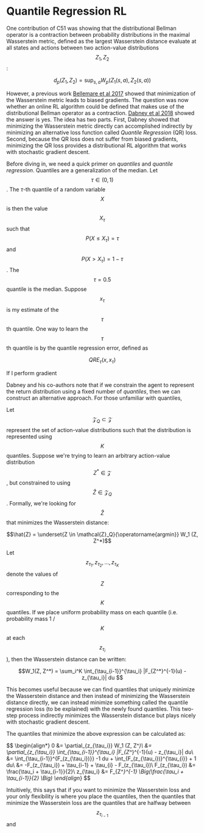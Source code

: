 # Quantile Regression RL

One contribution of C51 was showing that the distributional Bellman operator is a contraction
between probability distributions in the maximal Wasserstein metric, defined as the largest
Wasserstein distance evaluate at all states and actions between two action-value distributions
$$Z_1, Z_2$$:

$$d_p (Z_1, Z_2) = \sup_{s, a} W_p (Z_1(s,a), Z_2(s,a)) $$

However, a previous work [Bellemare et al 2017](https://arxiv.org/abs/1705.10743) showed that minimization of the
Wasserstein metric leads to biased gradients. The question was now whether an online RL algorithm
could be defined that makes use of the distributional Bellman operator as a contraction.
[Dabney et al 2018](https://arxiv.org/abs/1710.10044) showed the answer is yes. The idea
has two parts. First, Dabney showed that minimizing the Wasserstein metric directly can accomplished
indirectly by minimizing an alternative loss function called _Quantile Regression_ (QR) loss.
Second, because the QR loss does not suffer from biased gradients, minimizing the QR loss provides a
distributional RL algorithm that works with stochastic gradient descent.

Before diving in, we need a quick primer on _quantiles_ and _quantile regression_.
Quantiles are a generalization of the median. Let $$\tau \in (0, 1)$$. The $\tau$-th quantile of
a random variable $$X$$ is then the value $$X_{\tau}$$ such
that $$P(X \leq X_{\tau}) = \tau$$ and $$P(X > X_{\tau}) = 1 - \tau$$. The
$$\tau=0.5$$ quantile is the median. Suppose $$x_{\tau}$$ is my estimate of the $$\tau$$th quantile.
One way to learn the $$\tau$$th quantile is by the quantile regression error, defined as

$$QRE_{\tau}(x, x_{\tau})$$

If I perform gradient


Dabney and his co-authors note that if
we constrain the agent to represent the return distribution using a fixed number of
_quantiles_, then we can construct an alternative approach. For those unfamiliar with
quantiles,

Let $$\mathcal{Z}_Q \subset \mathcal{Z}$$ represent the set of action-value distributions
such that the distribution is represented using $$K$$ quantiles. Suppose we're trying to
learn an arbitrary action-value distribution $$Z^* \in \mathcal{Z}$$, but constrained
to using $$\hat{Z} \in \mathcal{Z}_Q$$. Formally, we're looking for $$\hat{Z}$$ that
minimizes the Wasserstein distance:

$$\hat{Z} = \underset{Z \in \mathcal{Z}_Q}{\operatorname{argmin}} W_1 (Z, Z^*)$$

Let $$z_{\tau_1}, z_{\tau_2}, ..., z_{\tau_K}$$ denote the values of $$Z$$ corresponding to the
$$K$$ quantiles. If we place uniform probability mass on each quantile (i.e. probability mass
1 / $$K$$ at each $$z_{\tau_i}$$), then the Wasserstein distance can be written:

$$W_1(Z, Z^*) = \sum_i^K \int_{\tau_{i-1}}^{\tau_i} |F_{Z^*}^{-1}(u) - z_{\tau_i}| du $$

This becomes useful because we can find quantiles that uniquely minimize the Wasserstein distance
and then instead of minimizing the Wasserstein distance directly, we can instead minimize something
called the quantile regression loss (to be explained) with the newly found quantiles. This two-step
process indirectly minimizes the Wasserstein distance but plays nicely with stochastic gradient
descent.

The quantiles that minimize the above expression can be calculated as:

$$
\begin{align*}
0 &= \partial_{z_{\tau_i}} W_1 (Z, Z^*)\\
&= \partial_{z_{\tau_i}} \int_{\tau_{i-1}}^{\tau_i} |F_{Z^*}^{-1}(u) - z_{\tau_i}| du\\
&= \int_{\tau_{i-1}}^{F_(z_{\tau_i})}} -1 du + \int_{F_(z_{\tau_i})}^{\tau_{i}} + 1 du\\
&= -F_(z_{\tau_i}) + \tau_{i-1} + \tau_{i} - F_(z_{\tau_i})\\
F_(z_{\tau_i}) &= \frac{\tau_i + \tau_{i-1}}{2}\\
z_{\tau_i} &= F_{Z^*}^{-1} \Big(\frac{\tau_i + \tau_{i-1}}{2} \Big)
\end{align*}
$$

Intuitively, this says that if you want to minimize the Wasserstein loss and your
only flexibility is where you place the quantiles, then the quantiles that minimize
the Wasserstein loss are the quantiles that are halfway between $$z_{\tau_{i-1}}$$
and 
